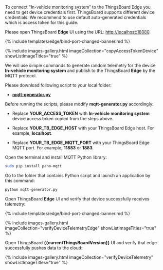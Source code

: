 To connect "In-vehicle monitoring system" to the ThingsBoard Edge you need to get device credentials first.
ThingsBoard supports different device credentials. We recommend to use default auto-generated credentials which is access token for this guide.

Please open ThingsBoard **Edge** UI using the URL: [http://localhost:18080](http://localhost:18080).

{% include templates/edge/bind-port-changed-banner.md %}

{% include images-gallery.html imageCollection="copyAccessTokenDevice" showListImageTitles="true" %}

We will use simple commands to generate random telemetry for the device **In-vehicle monitoring system** and publish to the ThingsBoard **Edge** by the MQTT protocol.

Please download following script to your local folder:
- [**mqtt-generator.py**](/docs/edge/use-cases/resources/data-filtering-traffic-reduce/mqtt_generator.py)

Before running the scripts, please modify **mqtt-generator.py** accordingly:

- Replace **YOUR_ACCESS_TOKEN** with **In-vehicle monitoring system** device access token copied from the steps above. 

- Replace **YOUR_TB_EDGE_HOST** with your ThingsBoard Edge host. For example, **localhost**.

- Replace **YOUR_TB_EDGE_MQTT_PORT** with your ThingsBoard Edge MQTT port. For example, **11883** or **1883**.

Open the terminal and install MQTT Python library:
```bash
sudo pip install paho-mqtt
```

Go to the folder that contains Python script and launch an application by this command:

```bash
python mqtt-generator.py
```

Open ThingsBoard **Edge** UI and verify that device successfully receives telemetry:

{% include templates/edge/bind-port-changed-banner.md %}

{% include images-gallery.html imageCollection="verifyDeviceTelemetryEdge" showListImageTitles="true" %}

Open ThingsBoard **{{currentThingsBoardVersion}}** UI and verify that edge successfully pushes data to the cloud:

{% include images-gallery.html imageCollection="verifyDeviceTelemetry" showListImageTitles="true" %}